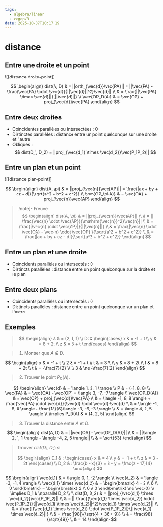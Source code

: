 ```yaml
---
tags:
  - algebra/linear
  - cegep/3
date: 2025-10-07T10:17:19
---
```


# distance

## Entre une droite et un point

![[distance droite-point]]

$$
\begin{align}
dist(A, D) & = ||orth_{\vec{d}}\vec{PA}|| = ||\vec{PA} - \frac{\vec{PA} \cdot \vec{d}}{||\vec{d}||^2}\vec{d}|| \\
 & = \frac{||\vec{PA} \times \vec{d}||}{||\vec{d}||} \\
\vec{OP_D(A)} & = \vec{OP} + proj_{\vec{d}}\vec{PA}
\end{align}
$$

## Entre deux droites

- Coïncidentes parallèles ou intersectées : 0
- Distinctes parallèles : distance entre un point quelconque sur une droite et l'autre
- Obliques : $$
dist(D_1, D_2) = ||proj_{\vec{d_1} \times \vec{d_2}}\vec{P_1P_2}||
$$

## Entre un plan et un point

![[distance plan-point]]

$$
\begin{align}
dist(A, \pi) & = ||proj_{\vec{n}}\vec{AP}|| = \frac{|ax + by + cz - d|}{\sqrt{a^2 + b^2 + c^2}} \\
\vec{OP_\pi(A)} & = \vec{OA} + proj_{\vec{n}}\vec{AP}
\end{align}
$$

> [!note]- Preuve
> $$
> \begin{align}
> dist(A, \pi) & = ||proj_{\vec{n}}\vec{AP}|| \\
>  & = || \frac{\vec{n} \cdot \vec{AP}}{\mathrm{\vec{n}}^2}\vec{n}|| \\
>  & = \frac{|\vec{n} \cdot \vec{AP}|}{||\vec{n}||} \\
>  & = \frac{|\vec{n} \cdot \vec{OA} - \vec{n} \cdot \vec{OP}|}{\sqrt{a^2 + b^2 + c^2}} \\
>  & = \frac{|ax + by + cz - d|}{\sqrt{a^2 + b^2 + c^2}}
> \end{align}
> $$

## Entre un plan et une droite

- Coïncidents parallèles ou intersectés : 0
- Distincts parallèles : distance entre un point quelconque sur la droite et le plan

## Entre deux plans

- Coïncidents parallèles ou intersectés : 0
- Distincts parallèles : distance entre un point quelconque sur un plan et l'autre

## Exemples

> $$
> \begin{align}
> A & = (2, 1, 1) \\
> D: & \begin{cases}
x & = -1 + t \\
y & = 8 + 2t \\
z & = 8 + t
\end{cases}
> \end{align}
> $$

> 1. Montrer que $A \notin D$.

$$
\begin{align}
x & = -1 + t \\
2 & = -1 + t \\
t & = 3 \\
 \\
y & = 8 + 2t \\
1 & = 8 + 2t \\
t & = -\frac{7}{2} \\
 \\
3 & \ne -\frac{7}{2}
\end{align}
$$

> 2. Trouver le point $P_D(A)$.

$$
\begin{align}
\vec{d} & = \langle 1, 2, 1 \rangle \\
P & = (-1, 8, 8) \\
\vec{PA} & = \vec{OA} - \vec{OP} = \langle 3, -7, -7 \rangle \\
\vec{OP_D(A)} & = \vec{OP} + proj_{\vec{d}}\vec{PA} \\
 & = \langle -1, 8, 8 \rangle + \frac{\vec{PA} \cdot \vec{d}}{\vec{d} \cdot \vec{d}}\vec{d} \\
 & = \langle -1, 8, 8 \rangle - \frac{18}{6}\langle -3, -6, -3 \rangle \\
 & = \langle 4, 2, 5 \rangle \\
\implies P_D(A) & = (4, 2, 5)
\end{align}
$$

> 3. Trouver la distance entre $A$ et $D$.

$$
\begin{align}
dist(A, D) & = ||\vec{OA} - \vec{OP_D(A)}|| \\
 & = ||\langle 2, 1, 1 \rangle - \langle -4, 2, 5 \rangle|| \\
 & = \sqrt{53}
\end{align}
$$

> Trouver $dist(D_1, D_2)$ si
> 
> $$
> \begin{align}
> D_1 & : \begin{cases}
> x & = 4 \\
> y & = -1 + t \\
> z & = 3 - 2t
> \end{cases} \\
> D_2 & : \frac{b - x}{3} = 8 - y = \frac{z - 17}{4}
> \end{align}
> $$

$$
\begin{align}
\vec{d_1} & = \langle 0, 1, -2 \rangle \\
\vec{d_2} & = \langle -3, -1, 4 \rangle \\
\vec{d_1} \times \vec{d_2} & = \begin{bmatrix}
4 - 2 \\
6 \\
3
\end{bmatrix} = \begin{bmatrix}
2 \\
6 \\
3
\end{bmatrix} \ne \vec{0} \\
\implies D_1 & \nparallel D_2 \\
 \\
dist(D, D_2) & = ||proj_{\vec{d_1} \times \vec{d_2}}\vec{P_1P_2}|| \\
 & = || \frac{(\vec{d_1} \times \vec{d_2}) \cdot \vec{P_1P_2}}{||\vec{d_1} \times \vec{d_2}||^2}\vec{d_1} \times \vec{d_2}|| \\
 & = \frac{|(\vec{d_1} \times \vec{d_2}) \cdot \vec{P_1P_2}|}{||\vec{d_1} \times \vec{d_2}||} \\
 & = \frac{|98|}{\sqrt{4 + 36 + 9}} \\
 & = \frac{98}{\sqrt{49}} \\
 & = 14
\end{align}
$$